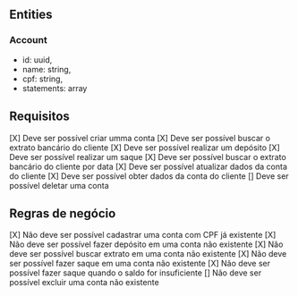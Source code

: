 ## Entities

### Account

- id: uuid,
- name: string,
- cpf: string,
- statements: array

## Requisitos

[X] Deve ser possível criar umma conta
[X] Deve ser possível buscar o extrato bancário do cliente
[X] Deve ser possível realizar um depósito
[X] Deve ser possível realizar um saque
[X] Deve ser possível buscar o extrato bancário do cliente por data
[X] Deve ser possível atualizar dados da conta do cliente
[X] Deve ser possível obter dados da conta do cliente
[] Deve ser possível deletar uma conta

## Regras de negócio

[X] Não deve ser possível cadastrar uma conta com CPF já existente
[X] Não deve ser possível fazer depósito em uma conta não existente
[X] Não deve ser possível buscar extrato em uma conta não existente
[X] Não deve ser possível fazer saque em uma conta não existente
[X] Não deve ser possível fazer saque quando o saldo for insuficiente
[] Não deve ser possível excluir uma conta não existente
